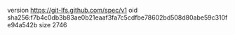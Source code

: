 version https://git-lfs.github.com/spec/v1
oid sha256:f7b4c0db3b83ae0b21eaaf3fa7c5cdfbe78602bd508d80abe59c310fe94a542b
size 2746
